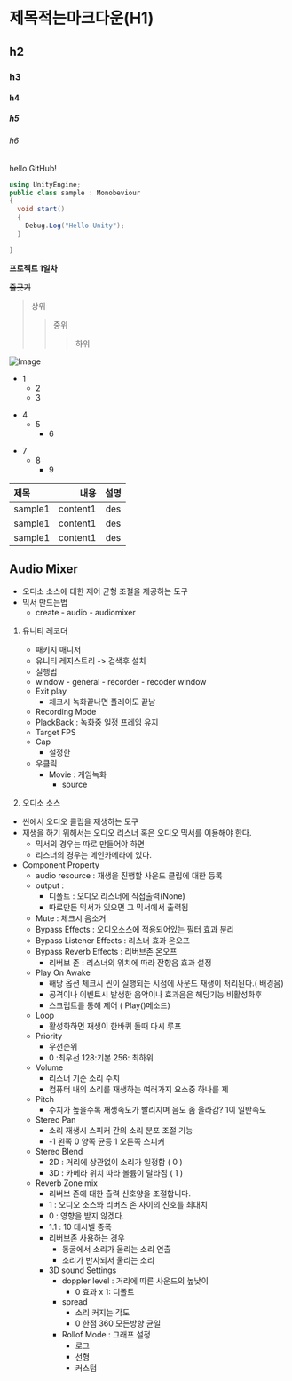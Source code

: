 # 제목적는마크다운(H1)
## h2
### h3
#### h4
##### h5
###### h6

hello GitHub!


```CS
using UnityEngine;
public class sample : Monobeviour
{
  void start()
  {
    Debug.Log("Hello Unity");
  }

}

```

**프로젝트 1일차**

~~줄긋기~~

> 상위
>> 중위
>>> 하위
>>>

![Image](https://github.com/user-attachments/assets/544e17a8-b76e-40e9-a547-afa3ee394143)

+ 1
  + 2
  + 3
* 4
  * 5
    * 6
- 7 
  - 8 
      - 9


|제목|내용|설명
|:----------|----:|:----:|
|sample1|content1|des|
|sample1|content1|des|
|sample1|content1|des|


## Audio Mixer
- 오디소 소스에 대한 제어 균형 조절을 제공하는 도구
- 믹서 만드는법
  - create - audio - audiomixer

1. 유니티 레코더
   - 패키지 매니저
   - 유니티 레지스트리 -> 검색후 설치
   - 실행법
   - window - general - recorder - recoder window
   - Exit play
     - 체크시 녹화끝나면 플레이도 끝남
   - Recording Mode
   - PlackBack : 녹화중 일정 프레임 유지
   - Target FPS
   - Cap
     - 설정한
   - 우클릭
     - Movie : 게임녹화
       - source
         
2. 오디소 소스
- 씬에서 오디오 클립을 재생하는 도구
- 재생을 하기 위해서는 오디오 리스너 혹은 오디오 믹서를 이용해야 한다.
    - 믹서의 경우는 따로 만들어야 하면
    - 리스너의 경우는 메인카메라에 있다.
- Component Property
    - audio resource : 재생을 진행할 사운드 클립에 대한 등록
    - output :
        - 디폴트 : 오디오 리스너에 직접출력(None)
        - 따로만든 믹서가 있으면 그 믹서에서 출력됨
    - Mute : 체크시 음소거
    - Bypass Effects : 오디오소스에 적용되어있는 필터 효과 분리
    - Bypass Listener Effects : 리스너 효과 온오프
    - Bypass Reverb Effects : 리버브존 온오프
        - 리버브 존  :  리스너의 위치에 따라 잔향음 효과 설정
    - Play On Awake
        - 해당 옵션 체크시 씬이 실행되는 시점에 사운드 재생이 처리된다.( 배경음)
        - 공격이나 이벤트시 발생한 음악이나 효과음은  해당기능 비활성화후
        - 스크립트를 통해 제어 ( Play()메소드)
    - Loop
        - 활성화하면 재생이 한바퀴 돌때 다시 루프
    - Priority
        - 우선순위
        - 0 :최우선 128:기본 256: 최하위
    - Volume
        - 리스너 기준 소리 수치
        - 컴퓨터 내의 소리를 재생하는 여러가지 요소중 하나를 제
    - Pitch
        - 수치가 높을수록 재생속도가 빨리지며 음도 좀 올라감?  1이 일반속도
    - Stereo Pan
        - 소리 재생시 스피커 간의 소리 분포 조절 기능
        - -1 왼쪽 0 양쪽 균등 1 오른쪽 스피커
    - Stereo Blend
        - 2D : 거리에 상관없이 소리가 일정함 ( 0 )
        - 3D : 카메라 위치 따라 볼륨이 달라짐 ( 1 )
    - Reverb Zone mix
        - 리버브 존에 대한 출력 신호양을 조절합니다.
        - 1 : 오디오 소스와 리버즈 존 사이의 신호를 최대치
        - 0 : 영향을 받지 않겠다.
        - 1.1 : 10 데시벨 증폭
        - 리버브존 사용하는 경우
            - 동굴에서 소리가 울리는 소리 연출
            - 소리가 반사되서 울리는 소리
        - 3D sound Settings
            - doppler level : 거리에 따른 사운드의 높낮이
                - 0 효과 x 1: 디폴트
            - spread
                - 소리 커지는 각도
                - 0 한점 360 모든방향 균일
            - Rollof Mode : 그래프 설정
                - 로그
                - 선형
                - 커스텀



